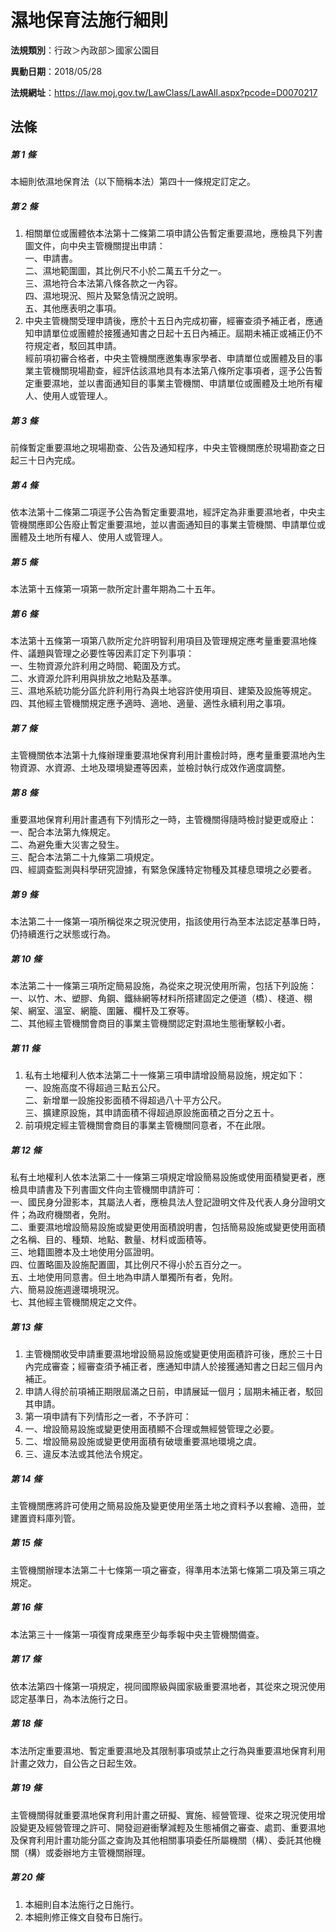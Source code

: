 # 濕地保育法施行細則

**法規類別**：行政＞內政部＞國家公園目

**異動日期**：2018/05/28  

**法規網址**：https://law.moj.gov.tw/LawClass/LawAll.aspx?pcode=D0070217





## 法條
##### 第 1 條
本細則依濕地保育法（以下簡稱本法）第四十一條規定訂定之。

##### 第 2 條
1. 相關單位或團體依本法第十二條第二項申請公告暫定重要濕地，應檢具下列書圖文件，向中央主管機關提出申請：  
一、申請書。  
二、濕地範圍圖，其比例尺不小於二萬五千分之一。  
三、濕地符合本法第八條各款之一內容。  
四、濕地現況、照片及緊急情況之說明。  
五、其他應表明之事項。
1. 中央主管機關受理申請後，應於十五日內完成初審，經審查須予補正者，應通知申請單位或團體於接獲通知書之日起十五日內補正。屆期未補正或補正仍不符規定者，駁回其申請。  
經前項初審合格者，中央主管機關應邀集專家學者、申請單位或團體及目的事業主管機關現場勘查，經評估該濕地具有本法第八條所定事項者，逕予公告暫定重要濕地，並以書面通知目的事業主管機關、申請單位或團體及土地所有權人、使用人或管理人。

##### 第 3 條
前條暫定重要濕地之現場勘查、公告及通知程序，中央主管機關應於現場勘查之日起三十日內完成。

##### 第 4 條
依本法第十二條第二項逕予公告為暫定重要濕地，經評定為非重要濕地者，中央主管機關應即公告廢止暫定重要濕地，並以書面通知目的事業主管機關、申請單位或團體及土地所有權人、使用人或管理人。

##### 第 5 條
本法第十五條第一項第一款所定計畫年期為二十五年。

##### 第 6 條
本法第十五條第一項第八款所定允許明智利用項目及管理規定應考量重要濕地條件、議題與管理之必要性等因素訂定下列事項：  
一、生物資源允許利用之時間、範圍及方式。  
二、水資源允許利用與排放之地點及基準。  
三、濕地系統功能分區允許利用行為與土地容許使用項目、建築及設施等規定。  
四、其他經主管機關規定應予適時、適地、適量、適性永續利用之事項。  

##### 第 7 條
主管機關依本法第十九條辦理重要濕地保育利用計畫檢討時，應考量重要濕地內生物資源、水資源、土地及環境變遷等因素，並檢討執行成效作適度調整。

##### 第 8 條
重要濕地保育利用計畫遇有下列情形之一時，主管機關得隨時檢討變更或廢止：  
一、配合本法第九條規定。  
二、為避免重大災害之發生。  
三、配合本法第二十九條第二項規定。  
四、經調查監測與科學研究證據，有緊急保護特定物種及其棲息環境之必要者。  

##### 第 9 條
本法第二十一條第一項所稱從來之現況使用，指該使用行為至本法認定基準日時，仍持續進行之狀態或行為。

##### 第 10 條
本法第二十一條第三項所定簡易設施，為從來之現況使用所需，包括下列設施：  
一、以竹、木、塑膠、角鋼、鐵絲網等材料所搭建固定之便道（橋）、棧道、棚架、網室、溫室、網籠、圍籬、欄杆及工寮等。  
二、其他經主管機關會商目的事業主管機關認定對濕地生態衝擊較小者。  

##### 第 11 條
1. 私有土地權利人依本法第二十一條第三項申請增設簡易設施，規定如下：  
一、設施高度不得超過三點五公尺。  
二、新增單一設施投影面積不得超過八十平方公尺。  
三、擴建原設施，其申請面積不得超過原設施面積之百分之五十。
1. 前項規定經主管機關會商目的事業主管機關同意者，不在此限。

##### 第 12 條
私有土地權利人依本法第二十一條第三項規定增設簡易設施或使用面積變更者，應檢具申請書及下列書圖文件向主管機關申請許可：  
一、國民身分證影本，其屬法人者，應檢具法人登記證明文件及代表人身分證明文件；為政府機關者，免附。  
二、重要濕地增設簡易設施或變更使用面積說明書，包括簡易設施或變更使用面積之名稱、目的、種類、地點、數量、材料或面積等。  
三、地籍圖謄本及土地使用分區證明。  
四、位置略圖及設施配置圖，其比例尺不得小於五百分之一。  
五、土地使用同意書。但土地為申請人單獨所有者，免附。  
六、簡易設施週邊環境現況。  
七、其他經主管機關規定之文件。  

##### 第 13 條
1. 主管機關收受申請重要濕地增設簡易設施或變更使用面積許可後，應於三十日內完成審查；經審查須予補正者，應通知申請人於接獲通知書之日起三個月內補正。
1. 申請人得於前項補正期限屆滿之日前，申請展延一個月；屆期未補正者，駁回其申請。
1. 第一項申請有下列情形之一者，不予許可：
1. 一、增設簡易設施或變更使用面積顯不合理或無經營管理之必要。
1. 二、增設簡易設施或變更使用面積有破壞重要濕地環境之虞。
1. 三、違反本法或其他法令規定。

##### 第 14 條
主管機關應將許可使用之簡易設施及變更使用坐落土地之資料予以套繪、造冊，並建置資料庫列管。

##### 第 15 條
主管機關辦理本法第二十七條第一項之審查，得準用本法第七條第二項及第三項之規定。

##### 第 16 條
本法第三十一條第一項復育成果應至少每季報中央主管機關備查。

##### 第 17 條
依本法第四十條第一項規定，視同國際級與國家級重要濕地者，其從來之現況使用認定基準日，為本法施行之日。

##### 第 18 條
本法所定重要濕地、暫定重要濕地及其限制事項或禁止之行為與重要濕地保育利用計畫之效力，自公告之日起生效。

##### 第 19 條
主管機關得就重要濕地保育利用計畫之研擬、實施、經營管理、從來之現況使用增設變更及經營管理之許可、開發迴避衝擊減輕及生態補償之審查、處罰、重要濕地及保育利用計畫功能分區之查詢及其他相關事項委任所屬機關（構）、委託其他機關（構）或委辦地方主管機關辦理。

##### 第 20 條
1. 本細則自本法施行之日施行。
1. 本細則修正條文自發布日施行。


